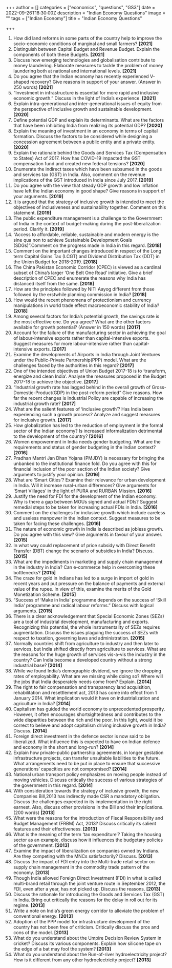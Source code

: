 +++
author = []
categories = ["economics", "questions", "GS3"]
date = 2022-09-26T18:30:00Z
description = "Indian Economy Questions"
image = ""
tags = ["Indian Economy"]
title = "Indian Economy Questions"

+++
 1. How did land reforms in some parts of the country help to improve the socio-economic conditions of marginal and small farmers? **\[2021\]**
 2. Distinguish between Capital Budget and Revenue Budget. Explain the components of both these Budgets. **\[2021\]**
 3. Discuss how emerging technologies and globalisation contribute to money laundering. Elaborate measures to tackle the problem of money laundering both at national and international levels. **\[2021\]**
 4. Do you agree that the Indian economy has recently experienced V-shaped recovery? Give reasons in support of your answer. (Answer in 250 words) **\[2021\]**
 5. “Investment in infrastructure is essential for more rapid and inclusive economic growth.” Discuss in the light of India’s experience. **\[2021\]**
 6. Explain intra-generational and inter-generational issues of equity from the perspective of inclusive growth and sustainable development. **\[2020\]**
 7. Define potential GDP and explain its determinants. What are the factors that have been inhibiting India from realizing its potential GDP? **\[2020\]**
 8. Explain the meaning of investment in an economy in terms of capital formation. Discuss the factors to be considered while designing a concession agreement between a public entity and a private entity. **\[2020\]**
 9. Explain the rationale behind the Goods and Services Tax (Compensation to States) Act of 2017. How has COVID-19 impacted the GST compensation fund and created new federal tensions? **\[2020\]**
10. Enumerate the indirect taxes which have been subsumed in the goods and services tax (GST) in India. Also, comment on the revenue implications of the GST introduced in India since July 2017. **\[2019\]**
11. Do you agree with the view that steady GDP growth and low inflation have left the Indian economy in good shape? Give reasons in support of your arguments. **\[2019\]**
12. It is argued that the strategy of inclusive growth is intended to meet the objectives of inclusiveness and sustainability together. Comment on this statement. **\[2019\]**
13. The public expenditure management is a challenge to the Government of India in the context of budget-making during the post-liberalization period. Clarify it. **\[2019\]**
14. “Access to affordable, reliable, sustainable and modern energy is the sine qua non to achieve Sustainable Development Goals (SDGs)”.Comment on the progress made in India in this regard. **\[2018\]**
15. Comment on the important changes introduced in respect of the Long term Capital Gains Tax (LCGT) and Dividend Distribution Tax (DDT) in the Union Budget for 2018-2019. **\[2018\]**
16. The China Pakistan Economic Corridor (CPEC) is viewed as a cardinal subset of China’s larger ‘One Belt One Road’ initiative. Give a brief description of CPEC and enumerate the reasons why India has distanced itself from the same. **\[2018\]**
17. How are the principles followed by NITI Aayog different from those followed by the erstwhile planning commission in India? **\[2018\]**
18. How would the recent phenomena of protectionism and currency manipulations in world trade effect macroeconomic stability of India? **\[2018\]**
19. Among several factors for India’s potential growth, the savings rate is the most effective one. Do you agree? What are the other factors available for growth potential? (Answer in 150 words) **\[2017\]**
20. Account for the failure of the manufacturing sector in achieving the goal of labour-intensive exports rather than capital-intensive exports. Suggest measures for more labour-intensive rather than capital-intensive exports. **\[2017\]**
21. Examine the developments of Airports in India through Joint Ventures under the Public-Private Partnership(PPP) model. What are the challenges faced by the authorities in this regard? **\[2017\]**
22. One of the intended objectives of Union Budget 2017-18 is to ‘transform, energize and clean India’. Analyse the measures proposed in the Budget 2017-18 to achieve the objective. **\[2017\]**
23. “Industrial growth rate has lagged behind in the overall growth of Gross-Domestic-Product(GDP) in the post-reform period” Give reasons. How far the recent changes is Industrial Policy are capable of increasing the industrial growth rate? **\[2017\]**
24. What are the salient features of ‘inclusive growth’? Has India been experiencing such a growth process? Analyze and suggest measures for inclusive growth. **\[2017\]**
25. How globalization has led to the reduction of employment in the formal sector of the Indian economy? Is increased informalization detrimental to the development of the country? **\[2016\]**
26. Women empowerment in India needs gender budgeting. What are the requirements and status of gender budgeting in the Indian context? **\[2016\]**
27. Pradhan Mantri Jan Dhan Yojana (PMJDY) is necessary for bringing the unbanked to the institutional finance fold. Do you agree with this for financial inclusion of the poor section of the Indian society? Give arguments to justify your opinion. **\[2016\]**
28. What are ‘Smart Cities’? Examine their relevance for urban development in India. Will it increase rural-urban differences? Give arguments for ’Smart Villages’ in the light of PURA and RURBAN Mission. **\[2016\]**
29. Justify the need for FDI for the development of the Indian economy. Why is there a gap between MOUs signed and actual FDIs? Suggest remedial steps to be taken for increasing actual FDIs in India. **\[2016\]**
30. Comment on the challenges for inclusive growth which include careless and useless manpower in the Indian context. Suggest measures to be taken for facing these challenges. **\[2016\]**
31. The nature of economic growth in India is described as jobless growth. Do you agree with this view? Give arguments in favour of your answer. **\[2015\]**
32. In what way could replacement of price subsidy with Direct Benefit Transfer (DBT) change the scenario of subsidies in India? Discuss. **\[2015\]**
33. What are the impediments in marketing and supply chain management in the industry in India? Can e-commerce help in overcoming these bottlenecks? **\[2015\]**
34. The craze for gold in Indians has led to a surge in import of gold in recent years and put pressure on the balance of payments and external value of the rupee. In view of this, examine the merits of the Gold Monetization Scheme. **\[2015\]**
35. “Success of ‘Make in India’ programme depends on the success of ‘Skill India’ programme and radical labour reforms.” Discuss with logical arguments. **\[2015\]**
36. There is a clear acknowledgement that Special Economic Zones (SEZs) are a tool of industrial development, manufacturing and exports. Recognizing this potential, the whole instrumentality of SEZs requires augmentation. Discuss the issues plaguing the success of SEZs with respect to taxation, governing laws and administration. **\[2015\]**
37. Normally countries shift from agriculture to industry and then later to services, but India shifted directly from agriculture to services. What are the reasons for the huge growth of services vis-a-vis the industry in the country? Can India become a developed country without a strong industrial base? **\[2014\]**
38. While we found India’s demographic dividend, we ignore the dropping rates of employability. What are we missing while doing so? Where will the jobs that India desperately needs come from? Explain. **\[2014\]**
39. The right to fair compensation and transparency land acquisition, rehabilitation and resettlement act, 2013 has come into effect from 1 January 2014. What implication would it have on industrialization and agriculture in India? **\[2014\]**
40. Capitalism has guided the world economy to unprecedented prosperity. However, it often encourages shortsightedness and contributes to the wide disparities between the rich and the poor. In this light, would it be correct to believe and adopt capitalism driving inclusive growth in India? Discuss.   **\[2014\]**
41. Foreign direct investment in the defence sector is now said to be liberalized. What influence this is expected to have on Indian defence and economy in the short and long-run? **\[2014\]**
42. Explain how private-public partnership agreements, in longer gestation infrastructure projects, can transfer unsuitable liabilities to the future. What arrangements need to be put in place to ensure that successive generations’ capacities are not compromised? **\[2014\]**
43. National urban transport policy emphasizes on moving people instead of moving vehicles. Discuss critically the success of various strategies of the government in this regard. **\[2014\]**
44. With consideration towards the strategy of inclusive growth, the new Companies Bill,2013 has indirectly made CSR a mandatory obligation. Discuss the challenges expected in its implementation in the right earnest. Also, discuss other provisions in the Bill and their implications. (200 words) **\[2013\]**
45. What were the reasons for the introduction of Fiscal Responsibility and Budget Management (FRBM) Act, 2013? Discuss critically its salient features and their effectiveness. **\[2013\]**
46. What is the meaning of the term ‘tax expenditure’? Taking the housing sector as an example, discuss how it influences the budgetary policies of the government. **\[2013\]**
47. Examine the impact of liberalization on companies owned by Indians. Are they competing with the MNCs satisfactorily? Discuss. **\[2013\]**
48. Discuss the impact of FDI entry into the Multi-trade retail sector on supply chain management in the commodity trade pattern of the economy. **\[2013\]**
49. Though India allowed Foreign Direct Investment (FDI) in what is called multi-brand retail through the joint venture route in September 2012, the FDI, even after a year, has not picked up. Discuss the reasons. **\[2013\]**
50. Discuss the rationale for introducing the Goods and Services Tax (GST) in India. Bring out critically the reasons for the delay in roll out for its regime. **\[2013\]**
51. Write a note on India’s green energy corridor to alleviate the problem of conventional energy. **\[2013\]**
52. Adoption of the PPP model for infrastructure development of the country has not been free of criticism. Critically discuss the pros and cons of the model. **\[2013\]**
53. What do you understand about the Umpire Decision Review System in cricket? Discuss its various components. Explain how silicone tape on the edge of a bat may fool the system? **\[2013\]**
54. What do you understand about the Run-of-river hydroelectricity project? How is it different from any other hydroelectricity project? **\[2013\]**